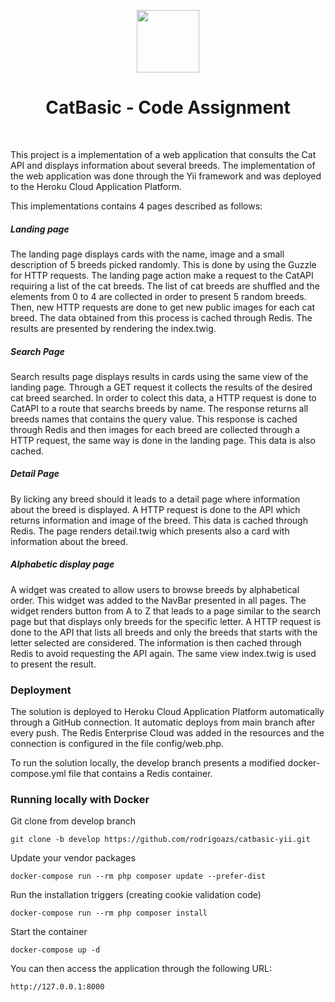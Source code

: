 <p align="center">
    <a href="https://github.com/yiisoft" target="_blank">
        <img src="https://avatars0.githubusercontent.com/u/993323" height="100px">
    </a>
    <h1 align="center">CatBasic - Code Assignment</h1>
    <br>
</p>

This project is a implementation of a web application that consults the Cat API and displays information about several breeds. The implementation of the web application was done through the Yii framework and was deployed to the Heroku Cloud Application Platform.

This implementations contains 4 pages described as follows:

##### Landing page
The landing page displays cards with the name, image and a small description of 5 breeds picked randomly. This is done by using the Guzzle for HTTP requests. The landing page action make a request to the CatAPI requiring a list of the cat breeds. The list of cat breeds are shuffled and the elements from 0 to 4 are collected in order to present 5 random breeds. Then, new HTTP requests are done to get new public images for each cat breed. The data obtained from this process is cached through Redis. The results are presented by rendering the index.twig.

##### Search Page
Search results page displays results in cards using the same view of the landing page. Through a GET request it collects the results of the desired cat breed searched. In order to colect this data, a HTTP request is done to CatAPI to a route that searchs breeds by name. The response returns all breeds names that contains the query value. This response is cached through Redis and then images for each breed are collected through a HTTP request, the same way is done in the landing page. This data is also cached. 

##### Detail Page
By licking any breed should it leads to a detail page where information about the breed is displayed. A HTTP request is done to the API which returns information and image of the breed. This data is cached through Redis. The page renders detail.twig which presents also a card with information about the breed.

##### Alphabetic display page
A widget was created to allow users to browse breeds by alphabetical order. This widget was added to the NavBar presented in all pages. The widget renders button from A to Z that leads to a page similar to the search page but that displays only breeds for the specific letter. A HTTP request is done to the API that lists all breeds and only the breeds that starts with the letter selected are considered. The information is then cached through Redis to avoid requesting the API again. The same view index.twig is used to present the result.

### Deployment

The solution is deployed to Heroku Cloud Application Platform automatically through a GitHub connection. It automatic deploys from main branch after every push. The Redis Enterprise Cloud was added in the resources and the connection is configured in the file config/web.php.

To run the solution locally, the develop branch presents a modified docker-compose.yml file that contains a Redis container.

### Running locally with Docker

Git clone from develop branch

    git clone -b develop https://github.com/rodrigoazs/catbasic-yii.git

Update your vendor packages

    docker-compose run --rm php composer update --prefer-dist
    
Run the installation triggers (creating cookie validation code)

    docker-compose run --rm php composer install    
    
Start the container

    docker-compose up -d
    
You can then access the application through the following URL:

    http://127.0.0.1:8000
